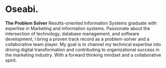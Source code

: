 # Oseabi.
**The Problem Solver**
Results-oriented Information Systems graduate with expertise in Marketing and information systems.
Passionate about the intersection of technology, database management, and software development, I bring a proven track record as a problem-solver and a collaborative team player. My goal is to channel my technical expertise into driving digital transformation and contributing to organizational success in the marketing industry. With a forward thinking mindset and a collaborative spirit. 
